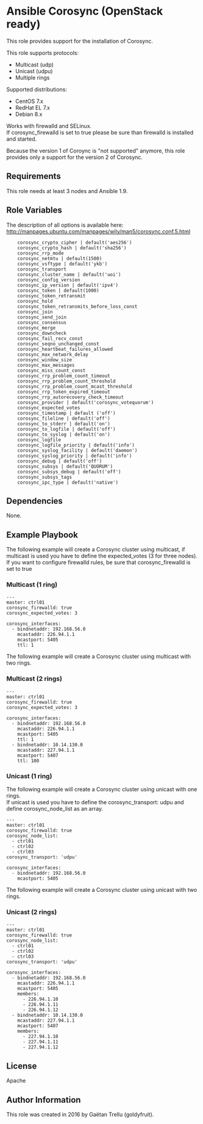 # Ansible Corosync (OpenStack ready)
This role provides support for the installation of Corosync.

This role supports protocols:
- Multicast (udp)
- Unicast (udpu)
- Multiple rings

Supported distributions:
- CentOS 7.x
- RedHat EL 7.x
- Debian 8.x

Works with firewalld and SELinux.  
If corosync_firewalld is set to true please be sure than firewalld is installed and started.

Because the version 1 of Coroync is "not supported" anymore, this role provides only a support for the version 2 of Corosync.

## Requirements
This role needs at least 3 nodes and Ansible 1.9.  

## Role Variables
The description of all options is available here: http://manpages.ubuntu.com/manpages/wily/man5/corosync.conf.5.html
```
    corosync_crypto_cipher | default('aes256')
    corosync_crypto_hash | default('sha256')
    corosync_rrp_mode
    corosync_netmtu | default(1500)
    corosync_vsftype | default('ykb')
    corosync_transport
    corosync_cluster_name | default('uoi')
    corosync_config_version
    corosync_ip_version | default('ipv4')
    corosync_token | default(1000)
    corosync_token_retransmit
    corosync_hold
    corosync_token_retransmits_before_loss_const
    corosync_join
    corosync_send_join
    corosync_consensus
    corosync_merge
    corosync_downcheck
    corosync_fail_recv_const
    corosync_seqno_unchanged_const
    corosync_heartbeat_failures_allowed
    corosync_max_network_delay
    corosync_window_size
    corosync_max_messages
    corosync_miss_count_const
    corosync_rrp_problem_count_timeout
    corosync_rrp_problem_count_threshold
    corosync_rrp_problem_count_mcast_threshold
    corosync_rrp_token_expired_timeout
    corosync_rrp_autorecovery_check_timeout
    corosync_provider | default('corosync_votequorum')
    corosync_expected_votes
    corosync_timestamp | default ('off')
    corosync_fileline | default('off')
    corosync_to_stderr | default('on')
    corosync_to_logfile | default('off')
    corosync_to_syslog | default('on')
    corosync_logfile
    corosync_logfile_priority | default('info')
    corosync_syslog_facility | default('daemon')
    corosync_syslog_priority | default('info')
    corosync_debug | default('off')
    corosync_subsys | default('QUORUM')
    corosync_subsys_debug | default('off')
    corosync_subsys_tags
    corosync_ipc_type | default('native')
```

## Dependencies
None.

## Example Playbook
The following example will create a Corosync cluster using multicast, if multicast is used you have to define the expected_votes (3 for three nodes).  
If you want to configure firewalld rules, be sure that corosync_firewalld is set to true

### Multicast (1 ring)
```
---
master: ctrl01
corosync_firewalld: true
corosync_expected_votes: 3

corosync_interfaces:
  - bindnetaddr: 192.168.56.0
    mcastaddr: 226.94.1.1
    mcastport: 5405
    ttl: 1
```
The following example will create a Corosync cluster using multicast with two rings.
### Multicast (2 rings)
```
---
master: ctrl01
corosync_firewalld: true
corosync_expected_votes: 3

corosync_interfaces:
  - bindnetaddr: 192.168.56.0
    mcastaddr: 226.94.1.1
    mcastport: 5405
    ttl: 1
  - bindnetaddr: 10.14.130.0
    mcastaddr: 227.94.1.1
    mcastport: 5407
    ttl: 100
```
### Unicast (1 ring)
The following example will create a Corosync cluster using unicast with one rings.  
If unicast is used you have to define the corosync_transport: udpu and define corosync_node_list as an array.
```
---
master: ctrl01
corosync_firewalld: true
corosync_node_list:
  - ctrl01
  - ctrl02
  - ctrl03
corosync_transport: 'udpu'

corosync_interfaces:
  - bindnetaddr: 192.168.56.0
    mcastport: 5405
```
The following example will create a Corosync cluster using unicast with two rings.
### Unicast (2 rings)
```
---
master: ctrl01
corosync_firewalld: true
corosync_node_list:
  - ctrl01
  - ctrl02
  - ctrl03
corosync_transport: 'udpu'

corosync_interfaces:
  - bindnetaddr: 192.168.56.0
    mcastaddr: 226.94.1.1
    mcastport: 5405
    members:
      - 226.94.1.10
      - 226.94.1.11
      - 226.94.1.12
  - bindnetaddr: 10.14.130.0
    mcastaddr: 227.94.1.1
    mcastport: 5407
    members:
      - 227.94.1.10
      - 227.94.1.11
      - 227.94.1.12
```

## License
Apache

## Author Information
This role was created in 2016 by Gaëtan Trellu (goldyfruit).
